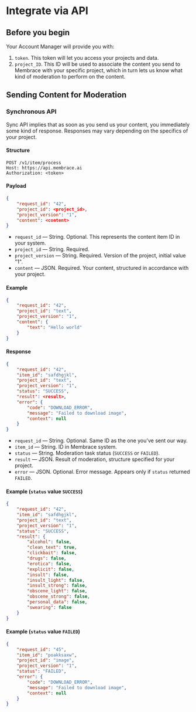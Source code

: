 # Integrate via API

## Before you begin

Your Account Manager will provide you with:
1. `token`. This token will let you access your projects and data.
2. `project_ID`. This ID will be used to associate the content you send to Membrace with your specific project, which in turn lets us know what kind of moderation to perform on the content.

## Sending Content for Moderation

### Synchronous API

Sync API implies that as soon as you send us your content, you immediately some kind of response. Responses may vary depending on the specifics of your project.

#### Structure

```
POST /v1/item/process
Host: https://api.membrace.ai
Authorization: <token>
```

#### Payload

```json
{
    "request_id": "42",
    "project_id": <project_id>,
    "project_version": "1",
    "content": <content>
}
```
 - `request_id` — String. Optional. This represents the content item ID in your system.
 - `project_id` — String. Required.
 - `project_version` — String. Required. Version of the project, initial value "1".
 - `content` — JSON. Required. Your content, structured in accordance with your project.

#### Example

```json
{
    "request_id": "42",
    "project_id": "text",
    "project_version": "1",
    "content": {
        "text": "Hello world"
    }
}
```

#### Response

```json
{
    "request_id": "42",
    "item_id": "safdhgjkl",
    "project_id": "text",
    "project_version": "1",
    "status": "SUCCESS",
    "result": <result>,
    "error": {
        "code": "DOWNLOAD_ERROR",
        "message": "Failed to download image",
        "context": null
    }
}
```
 - `request_id` — String. Optional. Same ID as the one you've sent our way.
- `item_id` — String. ID in Membrace system.
- `status` — String. Moderation task status (`SUCCESS` or `FAILED`).
- `result` — JSON. Result of moderation, structure specified for your project.
- `error` — JSON. Optional. Error message. Appears only if `status` returned `FAILED`.

#### Example (`status` value `SUCCESS`)

```json
{
    "request_id": "42",
    "item_id": "safdhgjkl",
    "project_id": "text",
    "project_version": "1",
    "status": "SUCCESS",
    "result": {
        "alcohol": false, 
        "clean_text": true, 
        "clickbait": false, 
        "drugs": false,
        "erotica": false,
        "explicit": false,
        "insult": false,
        "insult_light": false,
        "insult_strong": false,
        "obscene_light": false,
        "obscene_strong": false,
        "personal_data": false,
        "swearing": false
    }
}
```
#### Example (`status` value `FAILED`)

```json
{
    "request_id": "45",
    "item_id": "poakksaxw",
    "project_id": "image",
    "project_version": "1",
    "status": "FAILED",
    "error": {
        "code": "DOWNLOAD_ERROR",
        "message": "Failed to download image",
        "context": null
    }
}
```
